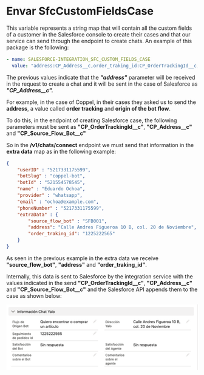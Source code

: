 
# Envar SfcCustomFieldsCase

This variable represents a string map that will contain all the custom fields of a customer in the Salesforce console to create their cases and that our service can send through the endpoint to create chats. An example of this package is the following:

```yaml
- name: SALESFORCE-INTEGRATION_SFC_CUSTOM_FIELDS_CASE
  value: "address:CP_Address__c,order_traking_id:CP_OrderTrackingId__c,source_flow_bot:CP_Source_Flow_Bot__c"
```

The previous values indicate that the ***"address"*** parameter will be received in the request to create a chat and it will be sent in the case of Salesforce as ***"CP_Address__c".***

For example, in the case of Coppel, in their cases they asked us to send the **address**, a value called **order tracking** and **origin of the bot flow**.

To do this, in the endpoint of creating Salesforce case, the following parameters must be sent as **"CP_OrderTrackingId__c"**, **"CP_Address__c"** and **"CP_Source_Flow_Bot__c"**

So in the **/v1/chats/connect** endpoint we must send that information in the **extra data** map as in the following example:

```json
{
    "userID" : "5217331175599",
    "botSlug" : "coppel-bot",
    "botId" : "521554578545",
    "name" : "Eduardo Ochoa",
    "provider" : "whatsapp",
    "email" : "ochoa@example.com",
    "phoneNumber" : "5217331175599",
    "extraData" : {
        "source_flow_bot" : "SFB001",
        "address": "Calle Andres Figueroa 10 B, col. 20 de Noviembre",
        "order_traking_id": "1225222565"
    }
}
```

As seen in the previous example in the extra data we receive **"source_flow_bot"**, **"address"** and **"order_traking_id"**.

Internally, this data is sent to Salesforce by the integration service with the values indicated in the send **"CP_OrderTrackingId__c"**, **"CP_Address__c"** and **"CP_Source_Flow_Bot__c"** and the Salesforce API appends them to the case as shown below:

![info-chat-yalo.png](/docs/images/info-chat-yalo.png)